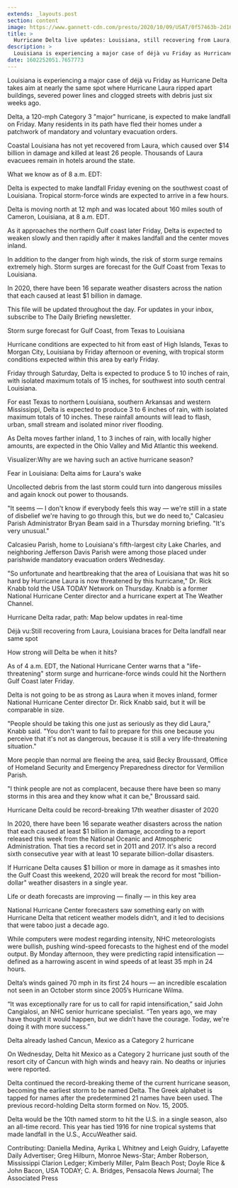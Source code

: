 ```yaml
--- 
extends: _layouts.post 
section: content 
image: https://www.gannett-cdn.com/presto/2020/10/09/USAT/0f57463b-2d16-44fa-bf3b-4e6e93ab2a9d-091227_5day_cone_no_line_and_wind.png?crop=896,504,x0,y73&width=896&height=504&format=pjpg&auto=webp 
title: > 
  Hurricane Delta live updates: Louisiana, still recovering from Laura, braces for another massive storm 
description: > 
  Louisiana is experiencing a major case of déjà vu Friday as Hurricane Delta takes aim at nearly the same spot where Hurricane Laura ripped apart buildings, severed power lines and clogged streets with debris just six weeks ago.Fear in Louisiana: Delta aims for Laura's wakeUncollected debris from the last storm could turn into dangerous missiles and again knock out power to thousands.Hurricane Delta radar, path: Map below updates in real-timeDéjà vu:Still recovering from Laura, Louisiana braces for Delta landfall near same spotHow strong will Delta be when it hits?Delta continued the record-breaking theme of the current hurricane season, becoming the earliest storm to be named Delta.The previous record-holding Delta storm formed on Nov. 15, 2005. 
date: 1602252051.7657773 
--- 
```

Louisiana is experiencing a major case of déjà vu Friday as Hurricane Delta takes aim at nearly the same spot where Hurricane Laura ripped apart buildings, severed power lines and clogged streets with debris just six weeks ago.

Delta, a 120-mph Category 3 "major" hurricane, is expected to make landfall on Friday. Many residents in its path have fled their homes under a patchwork of mandatory and voluntary evacuation orders.

Coastal Louisiana has not yet recovered from Laura, which caused over $14 billion in damage and killed at least 26 people. Thousands of Laura evacuees remain in hotels around the state.

What we know as of 8 a.m. EDT:

Delta is expected to make landfall Friday evening on the southwest coast of Louisiana. Tropical storm-force winds are expected to arrive in a few hours.

Delta is moving north at 12 mph and was located about 160 miles south of Cameron, Louisiana, at 8 a.m. EDT.

As it approaches the northern Gulf coast later Friday, Delta is expected to weaken slowly and then rapidly after it makes landfall and the center moves inland.

In addition to the danger from high winds, the risk of storm surge remains extremely high. Storm surges are forecast for the Gulf Coast from Texas to Louisiana.

In 2020, there have been 16 separate weather disasters across the nation that each caused at least $1 billion in damage.

This file will be updated throughout the day. For updates in your inbox, subscribe to The Daily Briefing newsletter.

Storm surge forecast for Gulf Coast, from Texas to Louisiana

Hurricane conditions are expected to hit from east of High Islands, Texas to Morgan City, Louisiana by Friday afternoon or evening, with tropical storm conditions expected within this area by early Friday.

Friday through Saturday, Delta is expected to produce 5 to 10 inches of rain, with isolated maximum totals of 15 inches, for southwest into south central Louisiana.

For east Texas to northern Louisiana, southern Arkansas and western Mississippi, Delta is expected to produce 3 to 6 inches of rain, with isolated maximum totals of 10 inches. These rainfall amounts will lead to flash, urban, small stream and isolated minor river flooding.

As Delta moves farther inland, 1 to 3 inches of rain, with locally higher amounts, are expected in the Ohio Valley and Mid Atlantic this weekend.

Visualizer:Why are we having such an active hurricane season?

Fear in Louisiana: Delta aims for Laura's wake

Uncollected debris from the last storm could turn into dangerous missiles and again knock out power to thousands.

"It seems — I don't know if everybody feels this way — we're still in a state of disbelief we're having to go through this, but we do need to," Calcasieu Parish Administrator Bryan Beam said in a Thursday morning briefing. "It's very unusual."

Calcasieu Parish, home to Louisiana's fifth-largest city Lake Charles, and neighboring Jefferson Davis Parish were among those placed under parishwide mandatory evacuation orders Wednesday.

"So unfortunate and heartbreaking that the area of Louisiana that was hit so hard by Hurricane Laura is now threatened by this hurricane," Dr. Rick Knabb told the USA TODAY Network on Thursday. Knabb is a former National Hurricane Center director and a hurricane expert at The Weather Channel.

Hurricane Delta radar, path: Map below updates in real-time

Déjà vu:Still recovering from Laura, Louisiana braces for Delta landfall near same spot

How strong will Delta be when it hits?

As of 4 a.m. EDT, the National Hurricane Center warns that a "life-threatening" storm surge and hurricane-force winds could hit the Northern Gulf Coast later Friday.

Delta is not going to be as strong as Laura when it moves inland, former National Hurricane Center director Dr. Rick Knabb said, but it will be comparable in size.

"People should be taking this one just as seriously as they did Laura," Knabb said. "You don't want to fail to prepare for this one because you perceive that it's not as dangerous, because it is still a very life-threatening situation."

More people than normal are fleeing the area, said Becky Broussard, Office of Homeland Security and Emergency Preparedness director for Vermilion Parish.

"I think people are not as complacent, because there have been so many storms in this area and they know what it can be," Broussard said.

Hurricane Delta could be record-breaking 17th weather disaster of 2020

In 2020, there have been 16 separate weather disasters across the nation that each caused at least $1 billion in damage, according to a report released this week from the National Oceanic and Atmospheric Administration. That ties a record set in 2011 and 2017. It's also a record sixth consecutive year with at least 10 separate billion-dollar disasters.

If Hurricane Delta causes $1 billion or more in damage as it smashes into the Gulf Coast this weekend, 2020 will break the record for most "billion-dollar" weather disasters in a single year.

Life or death forecasts are improving — finally — in this key area

National Hurricane Center forecasters saw something early on with Hurricane Delta that reticent weather models didn’t, and it led to decisions that were taboo just a decade ago.

While computers were modest regarding intensity, NHC meteorologists were bullish, pushing wind-speed forecasts to the highest end of the model output. By Monday afternoon, they were predicting rapid intensification — defined as a harrowing ascent in wind speeds of at least 35 mph in 24 hours.

Delta’s winds gained 70 mph in its first 24 hours — an incredible escalation not seen in an October storm since 2005’s Hurricane Wilma.

“It was exceptionally rare for us to call for rapid intensification,” said John Cangialosi, an NHC senior hurricane specialist. “Ten years ago, we may have thought it would happen, but we didn’t have the courage. Today, we're doing it with more success.”

Delta already lashed Cancun, Mexico as a Category 2 hurricane

On Wednesday, Delta hit Mexico as a Category 2 hurricane just south of the resort city of Cancun with high winds and heavy rain. No deaths or injuries were reported.

Delta continued the record-breaking theme of the current hurricane season, becoming the earliest storm to be named Delta. The Greek alphabet is tapped for names after the predetermined 21 names have been used. The previous record-holding Delta storm formed on Nov. 15, 2005.

Delta would be the 10th named storm to hit the U.S. in a single season, also an all-time record. This year has tied 1916 for nine tropical systems that made landfall in the U.S., AccuWeather said.

Contributing: Daniella Medina, Ayrika L Whitney and Leigh Guidry, Lafayette Daily Advertiser; Greg Hilburn, Monroe News-Star; Amber Roberson, Mississippi Clarion Ledger; Kimberly Miller, Palm Beach Post; Doyle Rice & John Bacon, USA TODAY; C. A. Bridges, Pensacola News Journal; The Associated Press